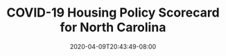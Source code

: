---
title: "COVID-19 Housing Policy Scorecard for North Carolina"
date: 2020-04-09T20:43:49-08:00
layout: single
type: covid-policy-rankings
state_abbrev: nc # use state abbreviation.
state_title: North Carolina
photoCredit:
hasSubnav: true
socialDescription: COVID-19 Housing Policy Scorecard for North Carolina
description: See how North Carolina ranks in our nationwide scorecard of housing policies in response to COVID-19.
url: /covid-policy-scorecard/nc
aliases:
    - /covid-policy-scorecard/nc
    - /covid-policy-scorecard/north-carolina
    - /es/covid-policy-scorecard/nc
    - /es/covid-policy-scorecard/north-carolina
---